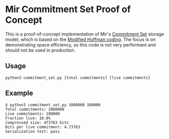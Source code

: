 # Mir Commitment Set Proof of Concept

This is a proof-of-concept implementation of Mir's [Commitment Set](https://mirprotocol.org/blog/Reducing-state-size-on-Mir) storage model, which is based on the [Modified Huffman coding](https://en.wikipedia.org/wiki/Modified_Huffman_coding). The focus is on demonstrating space efficiency, so this code is not very performant and should not be used in production.


## Usage

```
python3 commitment_set.py [total commitments] [live commitments]
```


## Example

```
$ python3 commitment_set.py 1000000 100000
Total commitments: 1000000
Live commitments: 100000
Fraction live: 10.0%
Compressed size: 473763 bits
Bits per live commitment: 4.73763
Serialization test: pass
```
